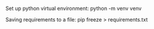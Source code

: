 Set up python virtual environment:
python -m venv venv

Saving requirements to a file:
pip freeze > requirements.txt
